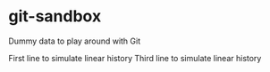 git-sandbox
===========

Dummy data to play around with Git

First line to simulate linear history
Third line to simulate linear history
